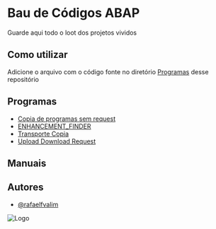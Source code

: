 # Bau de Códigos ABAP

Guarde aqui todo o loot dos projetos vividos



## Como utilizar
Adicione o arquivo com o código fonte no diretório [Programas]([programas](https://github.com/rafaelfvalim/bau.github.io/tree/437702b0276146c6b0beb391c0471e7862769cb1/programas)) desse repositório
## Programas
- [Copia de programas sem request](https://raw.githubusercontent.com/rafaelfvalim/bau.github.io/refs/heads/main/programas/Copia%20Programa%20Sem%20Request)
- [ENHANCEMENT_FINDER](https://raw.githubusercontent.com/rafaelfvalim/bau.github.io/refs/heads/main/programas/ENHANCEMENT_FINDER.txt)
- [Transporte Copia](https://raw.githubusercontent.com/rafaelfvalim/bau.github.io/refs/heads/main/programas/Transporte%20de%20Copia)
- [Upload Download Request](https://raw.githubusercontent.com/rafaelfvalim/bau.github.io/refs/heads/main/programas/Upload%20Donwload%20Request)

## Manuais

## Autores

- [@rafaelfvalim](https://github.com/rafaelfvalim)


![Logo](https://cdn.blizzardwatch.com/wp-content/uploads/2019/10/BlizzCon-Chest-Header.jpg)

